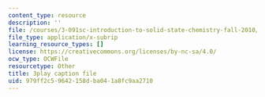 ```yaml
---
content_type: resource
description: ''
file: /courses/3-091sc-introduction-to-solid-state-chemistry-fall-2010/979ff2c59642158dba041a8fc9aa2710_StY_01uUFSY.srt
file_type: application/x-subrip
learning_resource_types: []
license: https://creativecommons.org/licenses/by-nc-sa/4.0/
ocw_type: OCWFile
resourcetype: Other
title: 3play caption file
uid: 979ff2c5-9642-158d-ba04-1a8fc9aa2710
---
```

